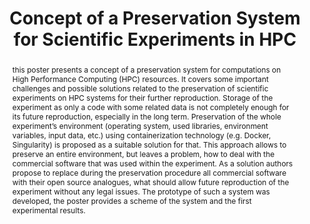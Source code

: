 ---
abstract: this poster presents a concept of a preservation system for computations
  on High Performance Computing (HPC) resources. It covers some important challenges
  and possible solutions related to the preservation of scientific experiments on
  HPC systems for their further reproduction. Storage of the experiment as only a
  code with some related data is not completely enough for its future reproduction,
  especially in the long term. Preservation of the whole experiment’s environment
  (operating system, used libraries, environment variables, input data, etc.) using
  containerization technology (e.g. Docker, Singularity) is proposed as a suitable
  solution for that. This approach allows to preserve an entire environment, but leaves
  a problem, how to deal with the commercial software that was used within the experiment.
  As a solution authors propose to replace during the preservation procedure all commercial
  software with their open source analogues, what should allow future reproduction
  of the experiment without any legal issues. The prototype of such a system was developed,
  the poster provides a scheme of the system and the first experimental results.
creators:
- Wesner, Stefan
- Kushnarenko, Volodymyr
- Udod, Kyryll
date: null
document_url: https://services.phaidra.univie.ac.at/api/object/o:1081755/download
grand_parent: iPRES
institutions: []
keywords: []
landing_page_url: https://phaidra.univie.ac.at/o:1081755
language: eng
layout: publication
license: CC BY 4.0 International
notes_url: null
parent: iPRES 2019
presentation_url: null
publication_type: poster
size: 120000
source_name: iPRES
title: 'Concept of a Preservation System for Scientific Experiments in HPC '
year: 2019
---